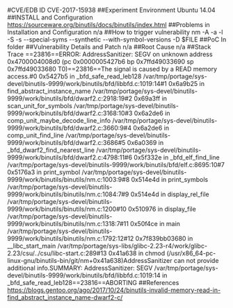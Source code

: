 #CVE/EDB ID
CVE-2017-15938
##Experiment Environment
Ubuntu 14.04
##INSTALL and Configuration
https://sourceware.org/binutils/docs/binutils/index.html
##Problems in Installation and Configuration
n/a
##How to trigger vulnerability
nm -A -a -l -S -s --special-syms --synthetic --with-symbol-versions -D $FILE
##PoC
In folder
##Vulnerability Details and Patch
n/a
##Root Cause
n/a
##Stack Trace
==23816==ERROR: AddressSanitizer: SEGV on unknown address 0x4700004008d0 (pc 0x0000005427b6 bp 0x7ffd49033690 sp 0x7ffd49033680 T0)==23816==The signal is caused by a READ memory access.#0 0x5427b5 in _bfd_safe_read_leb128 /var/tmp/portage/sys-devel/binutils-9999/work/binutils/bfd/libbfd.c:1019:14#1 0x6a9b25 in find_abstract_instance_name /var/tmp/portage/sys-devel/binutils-9999/work/binutils/bfd/dwarf2.c:2918:19#2 0x69a3ff in scan_unit_for_symbols /var/tmp/portage/sys-devel/binutils-9999/work/binutils/bfd/dwarf2.c:3168:10#3 0x6a2de6 in comp_unit_maybe_decode_line_info /var/tmp/portage/sys-devel/binutils-9999/work/binutils/bfd/dwarf2.c:3660:9#4 0x6a2de6 in comp_unit_find_line /var/tmp/portage/sys-devel/binutils-9999/work/binutils/bfd/dwarf2.c:3686#5 0x6a0369 in _bfd_dwarf2_find_nearest_line /var/tmp/portage/sys-devel/binutils-9999/work/binutils/bfd/dwarf2.c:4798:11#6 0x5f332e in _bfd_elf_find_line /var/tmp/portage/sys-devel/binutils-9999/work/binutils/bfd/elf.c:8695:10#7 0x5176a3 in print_symbol /var/tmp/portage/sys-devel/binutils-9999/work/binutils/binutils/nm.c:1003:9#8 0x514e4d in print_symbols /var/tmp/portage/sys-devel/binutils-9999/work/binutils/binutils/nm.c:1084:7#9 0x514e4d in display_rel_file /var/tmp/portage/sys-devel/binutils-9999/work/binutils/binutils/nm.c:1200#10 0x510976 in display_file /var/tmp/portage/sys-devel/binutils-9999/work/binutils/binutils/nm.c:1318:7#11 0x50f4ce in main /var/tmp/portage/sys-devel/binutils-9999/work/binutils/binutils/nm.c:1792:12#12 0x7f839bb03680 in __libc_start_main /var/tmp/portage/sys-libs/glibc-2.23-r4/work/glibc-2.23/csu/../csu/libc-start.c:289#13 0x41a638 in chmod (/usr/x86_64-pc-linux-gnu/binutils-bin/git/nm+0x41a638)AddressSanitizer can not provide additional info.SUMMARY: AddressSanitizer: SEGV /var/tmp/portage/sys-devel/binutils-9999/work/binutils/bfd/libbfd.c:1019:14 in _bfd_safe_read_leb128==23816==ABORTING
##References
https://blogs.gentoo.org/ago/2017/10/24/binutils-invalid-memory-read-in-find_abstract_instance_name-dwarf2-c/
